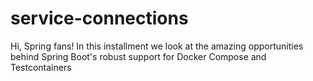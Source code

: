 # service-connections

Hi, Spring fans! In this installment we look at the amazing opportunities behind Spring Boot's robust support for Docker Compose and Testcontainers
